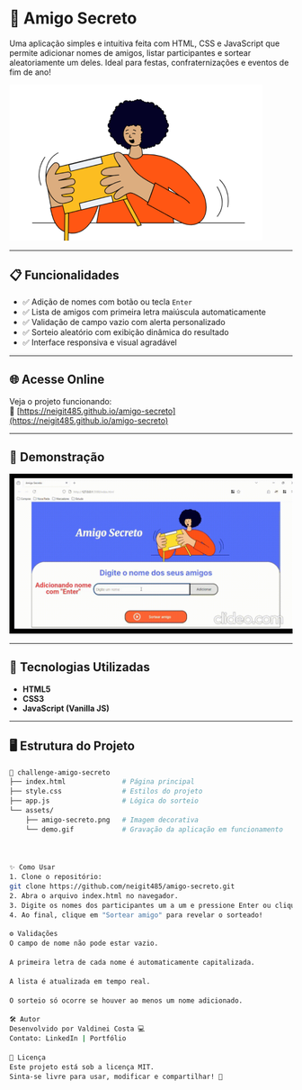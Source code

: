 # 🎁 Amigo Secreto

Uma aplicação simples e intuitiva feita com HTML, CSS e JavaScript que permite adicionar nomes de amigos, listar participantes e sortear aleatoriamente um deles. Ideal para festas, confraternizações e eventos de fim de ano!

![Banner do Projeto](assets/amigo-secreto.png)

---

## 📋 Funcionalidades

- ✅ Adição de nomes com botão ou tecla `Enter`
- ✅ Lista de amigos com primeira letra maiúscula automaticamente
- ✅ Validação de campo vazio com alerta personalizado
- ✅ Sorteio aleatório com exibição dinâmica do resultado
- ✅ Interface responsiva e visual agradável

---

## 🌐 Acesse Online

Veja o projeto funcionando:  
🔗 [https://neigit485.github.io/amigo-secreto](https://neigit485.github.io/amigo-secreto)

---

## 🧪 Demonstração

![Demonstração do projeto](assets/demo.gif) <!-- Substitua ou remova se não tiver ainda -->

---

## 🧠 Tecnologias Utilizadas

- **HTML5**
- **CSS3**
- **JavaScript (Vanilla JS)**

---

## 🖥️ Estrutura do Projeto

```bash
📁 challenge-amigo-secreto
├── index.html              # Página principal
├── style.css               # Estilos do projeto
├── app.js                  # Lógica do sorteio
└── assets/
    ├── amigo-secreto.png   # Imagem decorativa
    └── demo.gif            # Gravação da aplicação em funcionamento



✨ Como Usar
1. Clone o repositório:
git clone https://github.com/neigit485/amigo-secreto.git
2. Abra o arquivo index.html no navegador.
3. Digite os nomes dos participantes um a um e pressione Enter ou clique em "Adicionar".
4. Ao final, clique em "Sortear amigo" para revelar o sorteado!

⚙️ Validações
O campo de nome não pode estar vazio.

A primeira letra de cada nome é automaticamente capitalizada.

A lista é atualizada em tempo real.

O sorteio só ocorre se houver ao menos um nome adicionado.

🛠️ Autor
Desenvolvido por Valdinei Costa 💻
Contato: LinkedIn | Portfólio

📝 Licença
Este projeto está sob a licença MIT.
Sinta-se livre para usar, modificar e compartilhar! 🙌
